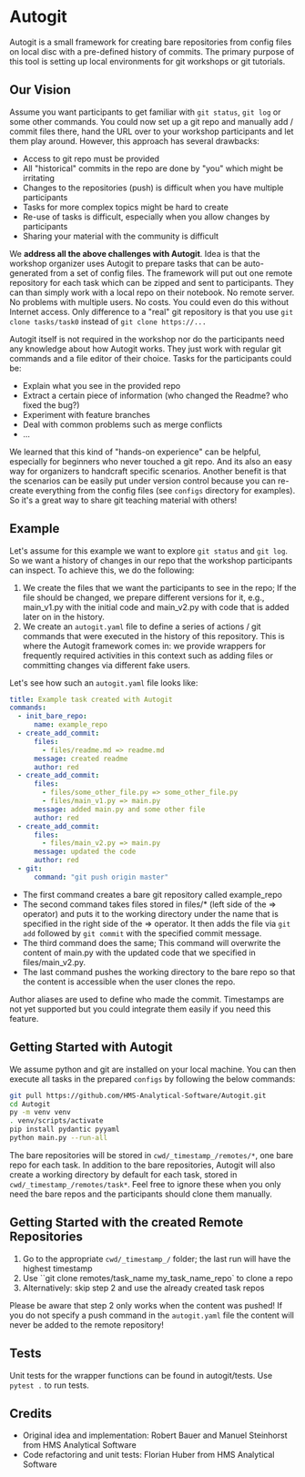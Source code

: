 # Autogit

Autogit is a small framework for creating bare repositories from config files on
local disc with a pre-defined history of commits. The primary purpose of this tool
is setting up local environments for git workshops or git tutorials.

## Our Vision

Assume you want participants to get familiar with `git status`, `git log` or some other commands. You could now set up a git repo and manually add / commit files there, hand the URL over to your workshop participants and let them play around. However, this approach has several drawbacks:

- Access to git repo must be provided
- All "historical" commits in the repo are done by "you" which might be irritating
- Changes to the repositories (push) is difficult when you have multiple participants
- Tasks for more complex topics might be hard to create
- Re-use of tasks is difficult, especially when you allow changes by participants
- Sharing your material with the community is difficult

We **address all the above challenges with Autogit**.
Idea is that the workshop organizer uses Autogit to prepare tasks that can be
auto-generated from a set of config files. The framework will put out one remote repository
for each task which can be zipped and sent to participants. They can than simply work
with a local repo on their notebook. No remote server. No problems with multiple users.
No costs. You could even do this without Internet access. Only difference to a "real"
git repository is that you use `git clone tasks/task0` instead of `git clone https://...`

Autogit itself is not required in the workshop nor do the participants need any knowledge about how Autogit works. They just work with regular git commands and a file editor of their choice. Tasks for the participants could be:

- Explain what you see in the provided repo
- Extract a certain piece of information (who changed the Readme? who fixed the bug?)
- Experiment with feature branches
- Deal with common problems such as merge conflicts
- ...

We learned that this kind of "hands-on experience" can be helpful, especially for beginners who never touched a git repo. And its also an easy way for organizers to handcraft specific scenarios. Another benefit is that the scenarios can be easily put under version control because you can re-create everything from the config files (see `configs` directory for examples). So it's a great way to share git teaching material with others!

## Example

Let's assume for this example we want to explore `git status` and `git log`. So we want a history of changes in our repo that the workshop participants can inspect. To achieve this, we do the following:

1. We create the files that we want the participants to see in the repo; If the file should be changed, we prepare different versions for it, e.g., main_v1.py with the initial code and main_v2.py with code that is added later on in the history.
2. We create an `autogit.yaml` file to define a series of actions / git commands that were executed in the history of this repository. This is where the Autogit framework comes in: we provide wrappers for frequently required activities in this context such as adding files or committing changes via different fake users.

Let's see how such an `autogit.yaml` file looks like:

```yaml
title: Example task created with Autogit
commands:
  - init_bare_repo:
      name: example_repo
  - create_add_commit:
      files:
        - files/readme.md => readme.md
      message: created readme
      author: red
  - create_add_commit:
      files:
        - files/some_other_file.py => some_other_file.py
        - files/main_v1.py => main.py
      message: added main.py and some other file
      author: red
  - create_add_commit:
      files:
        - files/main_v2.py => main.py
      message: updated the code
      author: red
  - git:
      command: "git push origin master"
```

- The first command creates a bare git repository called example_repo
- The second command takes files stored in
  files/\* (left side of the => operator) and puts it to the working
  directory under the name that is specified in the right side of the => operator.
  It then adds the file via `git add` followed by `git commit` with the specified commit message.
- The third command does the same; This command will overwrite the content of main.py with
  the updated code that we specified in files/main_v2.py.
- The last command pushes the working directory to the bare repo so that the content
  is accessible when the user clones the repo.

Author aliases are used to define who made the commit.
Timestamps are not yet supported but you could integrate them easily if you need this feature.

## Getting Started with Autogit

We assume python and git are installed on your local machine. You can then
execute all tasks in the prepared `configs` by following the below commands:

```bash
git pull https://github.com/HMS-Analytical-Software/Autogit.git
cd Autogit
py -m venv venv
. venv/scripts/activate
pip install pydantic pyyaml
python main.py --run-all
```

The bare repositories will be stored in `cwd/_timestamp_/remotes/*`, one bare repo for each task.
In addition to the bare repositories, Autogit will also create a working directory by default for each task, stored in `cwd/_timestamp_/remotes/task*`. Feel free to ignore these when you only need the bare repos and the participants should clone them manually.

## Getting Started with the created Remote Repositories

1. Go to the appropriate `cwd/_timestamp_/` folder; the last run will have the highest timestamp
2. Use ``git clone remotes/task_name my_task_name_repo` to clone a repo
3. Alternatively: skip step 2 and use the already created task repos

Please be aware that step 2 only works when the content was pushed! If you do not specify a
push command in the `autogit.yaml` file the content will never be added to the remote repository!

## Tests

Unit tests for the wrapper functions can be found in autogit/tests. Use `pytest .` to run tests.

## Credits

- Original idea and implementation: Robert Bauer and Manuel Steinhorst from HMS Analytical Software
- Code refactoring and unit tests: Florian Huber from HMS Analytical Software
